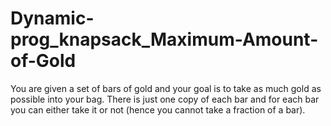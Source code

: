 # Dynamic-prog_knapsack_Maximum-Amount-of-Gold
You are given a set of bars of gold and your goal is to take as much gold as possible into your bag. There is just one copy of each bar and for each bar you can either take it or not (hence you cannot take a fraction of a bar).
